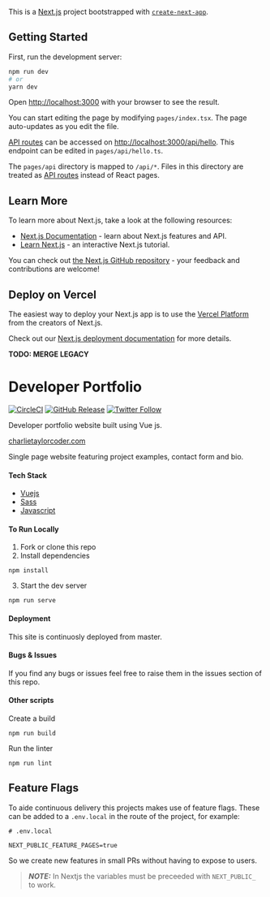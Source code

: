 This is a [Next.js](https://nextjs.org/) project bootstrapped with
[`create-next-app`](https://github.com/vercel/next.js/tree/canary/packages/create-next-app).

## Getting Started

First, run the development server:

```bash
npm run dev
# or
yarn dev
```

Open [http://localhost:3000](http://localhost:3000) with your browser to see the result.

You can start editing the page by modifying `pages/index.tsx`. The page auto-updates as you edit the file.

[API routes](https://nextjs.org/docs/api-routes/introduction) can be accessed on [http://localhost:3000/api/hello](http://localhost:3000/api/hello).
This endpoint can be edited in `pages/api/hello.ts`.

The `pages/api` directory is mapped to `/api/*`. Files in this directory are treated as [API routes](https://nextjs.org/docs/api-routes/introduction)
instead of React pages.

## Learn More

To learn more about Next.js, take a look at the following resources:

-   [Next.js Documentation](https://nextjs.org/docs) - learn about Next.js features and API.
-   [Learn Next.js](https://nextjs.org/learn) - an interactive Next.js tutorial.

You can check out [the Next.js GitHub repository](https://github.com/vercel/next.js/) - your feedback and contributions are welcome!

## Deploy on Vercel

The easiest way to deploy your Next.js app is to use the
[Vercel Platform](https://vercel.com/new?utm_medium=default-template&filter=next.js&utm_source=create-next-app&utm_campaign=create-next-app-readme)
from the creators of Next.js.

Check out our [Next.js deployment documentation](https://nextjs.org/docs/deployment) for more details.

**TODO: MERGE LEGACY**

# Developer Portfolio

[![CircleCI](https://circleci.com/gh/chazmcgrill/developer-portfolio/tree/master.svg?style=svg)](https://circleci.com/gh/chazmcgrill/developer-portfolio/tree/master)
[![GitHub Release](https://img.shields.io/github/v/release/chazmcgrill/developer-portfolio)](https://github.com/chazmcgrill/developer-portfolio/releases)
[![Twitter Follow](https://img.shields.io/twitter/follow/charlietcoder.svg?style=social)](https://twitter.com/charlietcoder)

Developer portfolio website built using Vue js.

[charlietaylorcoder.com](https://charlietaylorcoder.com)

Single page website featuring project examples, contact form and bio.

#### Tech Stack

-   [Vuejs](https://vuejs.org/)
-   [Sass](https://sass-lang.com/)
-   [Javascript](https://developer.mozilla.org/en-US/docs/Web/JavaScript)

#### To Run Locally

1. Fork or clone this repo
2. Install dependencies

```
npm install
```

3. Start the dev server

```
npm run serve
```

#### Deployment

This site is continuosly deployed from master.

#### Bugs & Issues

If you find any bugs or issues feel free to raise them in the issues section of this repo.

#### Other scripts

Create a build

```
npm run build
```

Run the linter

```
npm run lint
```

## Feature Flags

To aide continuous delivery this projects makes use of feature flags. These can be added to a `.env.local` in the route of the project, for example:

```
# .env.local

NEXT_PUBLIC_FEATURE_PAGES=true

```

So we create new features in small PRs without having to expose to users.

> **_NOTE:_** In Nextjs the variables must be preceeded with `NEXT_PUBLIC_` to work.
